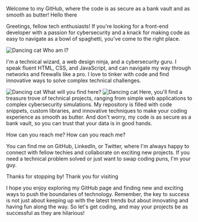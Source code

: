 Welcome to my GitHub, where the code is as secure as a bank vault and as smooth as butter!
Hello there

Greetings, fellow tech enthusiasts! If you're looking for a front-end developer with a passion for cybersecurity and a knack for making code as easy to navigate as a bowl of spaghetti, you've come to the right place.

![Dancing cat](![image](https://user-images.githubusercontent.com/63528217/232333110-d7c69286-20cd-461f-a7b9-2cf36367c44c.png))
Who am I?

I'm a technical wizard, a web design ninja, and a cybersecurity guru. I speak fluent HTML, CSS, and JavaScript, and can navigate my way through networks and firewalls like a pro. I love to tinker with code and find innovative ways to solve complex technical challenges.

![Dancing cat](![image](https://media.giphy.com/media/l2JhORT5IFnj6ioko/giphy.gif))
What will you find here?
![Dancing cat](![image](https://media.giphy.com/media/l2JhORT5IFnj6ioko/giphy.gif))
Here, you'll find a treasure trove of technical projects, ranging from simple web applications to complex cybersecurity simulations. My repository is filled with code snippets, custom libraries, and innovative techniques to make your coding experience as smooth as butter. And don't worry, my code is as secure as a bank vault, so you can trust that your data is in good hands.

How can you reach me?
How can you reach me?

You can find me on GitHub, LinkedIn, or Twitter, where I'm always happy to connect with fellow techies and collaborate on exciting new projects. If you need a technical problem solved or just want to swap coding puns, I'm your guy.

Thanks for stopping by!
Thank you for visiting

I hope you enjoy exploring my GitHub page and finding new and exciting ways to push the boundaries of technology. Remember, the key to success is not just about keeping up with the latest trends but about innovating and having fun along the way. So let's get coding, and may your projects be as successful as they are hilarious!
